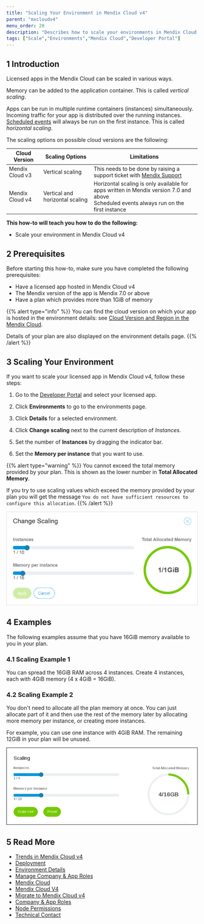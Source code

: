```yaml
---
title: "Scaling Your Environment in Mendix Cloud v4"
parent: "mxcloudv4"
menu_order: 20
description: "Describes how to scale your environments in Mendix Cloud v4."
tags: ["Scale","Environments","Mendix Cloud","Developer Portal"]
---
```


## 1 Introduction

Licensed apps in the Mendix Cloud can be scaled in various ways.

Memory can be added to the application container. This is called *vertical scaling*.

Apps can be run in multiple runtime containers (instances) simultaneously. Incoming traffic for your app is distributed over the running instances. [Scheduled events](/refguide/scheduled-events) will always be run on the first instance. This is called *horizontal scaling*.

The scaling options on possible cloud versions are the following:

| Cloud Version | Scaling Options | Limitations |
| ------------- | --------------- | ----------- |
| Mendix Cloud v3 | Vertical scaling | This needs to be done by raising a support ticket with [Mendix Support](https://support.mendix.com/) |
| Mendix Cloud v4 | Vertical and horizontal scaling | Horizontal scaling is only available for apps written in Mendix version 7.0 and above<br/>Scheduled events always run on the first instance |

**This how-to will teach you how to do the following:**

* Scale your environment in Mendix Cloud v4

## 2 Prerequisites

Before starting this how-to, make sure you have completed the following prerequisites:

* Have a licensed app hosted in Mendix Cloud v4
* The Mendix version of the app is Mendix 7.0 or above
* Have a plan which provides more than 1GiB of memory

{{% alert type="info" %}}
You can find the cloud version on which your app is hosted in the environment details: see [Cloud Version and Region in the Mendix Cloud](cloud-version-region).

Details of your plan are also displayed on the environment details page.
{{% /alert %}}

## 3 Scaling Your Environment

If you want to scale your licensed app in Mendix Cloud v4, follow these steps:

1. Go to the [Developer Portal](http://home.mendix.com) and select your licensed app.

2. Click **Environments** to go to the environments page.

3. Click **Details** for a selected environment.

4. Click **Change scaling** next to the current description of *Instances*.

4. Set the number of **Instances** by dragging the indicator bar.

5. Set the **Memory per instance** that you want to use.

{{% alert type="warning" %}}
You cannot exceed the total memory provided by your plan. This is shown as the lower number in **Total Allocated Memory**.

If you try to use scaling values which exceed the memory provided by your plan you will get the message `You do not have sufficient resources to configure this allocation`.
{{% /alert %}}

![](attachments/scale-environment/scale.png)

## 4 Examples

The following examples assume that you have 16GiB memory available to you in your plan.

### 4.1 Scaling Example 1

You can spread the 16GiB RAM across 4 instances. Create 4 instances, each with 4GiB memory (4 x 4GiB = 16GiB).

### 4.2 Scaling Example 2

You don't need to allocate all the plan memory at once. You can just allocate part of it and then use the rest of the memory later by allocating more memory per instance, or creating more instances.

For example, you can use one instance with 4GiB RAM. The remaining 12GiB in your plan will be unused.

![](attachments/scale-environment/scaling.png)

## 5 Read More

* [Trends in Mendix Cloud v4](/developerportal/operate/trends-v4)
* [Deployment](index)
* [Environment Details](environments-details)
* [Manage Company & App Roles](/developerportal/company-app-roles/manage-roles)
* [Mendix Cloud](mendix-cloud-deploy)
* [Mendix Cloud V4](mxcloudv4)
* [Migrate to Mendix Cloud v4](migrating-to-v4)
* [Company & App Roles](/developerportal/company-app-roles/index)
* [Node Permissions](/developerportal/deploy/node-permissions)
* [Technical Contact](/developerportal/company-app-roles/technical-contact)
